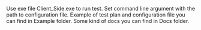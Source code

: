 Use exe file Client_Side.exe to run test. Set command line argument with the path to configuration file.
Example of test plan and configuration file you can find in Example folder.
Some kind of docs you can find in Docs folder.
